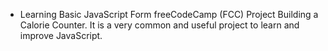 - Learning Basic JavaScript Form freeCodeCamp (FCC) Project Building a Calorie Counter. It is a very common and useful project to learn and improve JavaScript.
